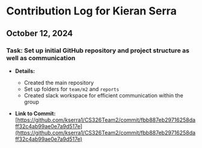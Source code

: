 # Contribution Log for Kieran Serra

## October 12, 2024

### Task: Set up initial GitHub repository and project structure as well as communication

- **Details:** 
  - Created the main repository
  - Set up folders for `team/m2` and `reports`
  - Created slack workspace for efficient communication within the group

- **Link to Commit:** [https://github.com/kserra1/CS326Team2/commit/fbb887eb29716258daff32c4ab99ae0e7a9d517e](https://github.com/kserra1/CS326Team2/commit/fbb887eb29716258daff32c4ab99ae0e7a9d517e)
